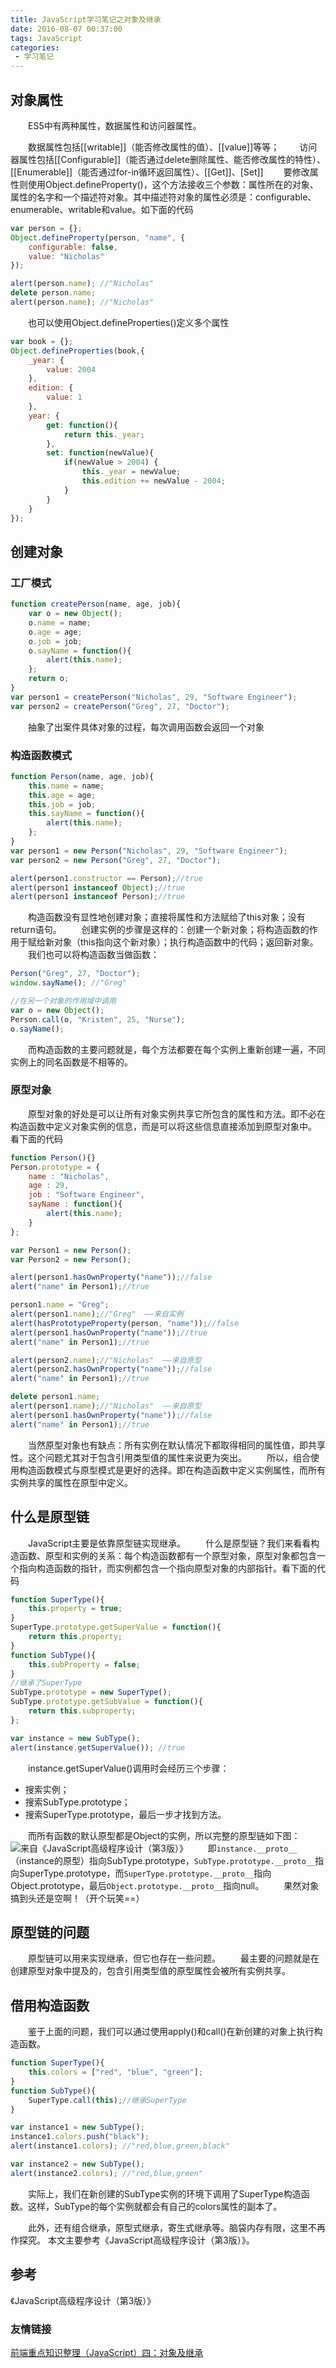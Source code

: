 ```yaml
---
title: JavaScript学习笔记之对象及继承
date: 2016-08-07 00:37:00
tags: JavaScript
categories:
 - 学习笔记
---
```


## 对象属性
　　ES5中有两种属性，数据属性和访问器属性。
<!--more-->
　　数据属性包括[[writable]]（能否修改属性的值）、[[value]]等等；
　　访问器属性包括[[Configurable]]（能否通过delete删除属性、能否修改属性的特性）、[[Enumerable]]（能否通过for-in循环返回属性）、[[Get]]、[Set]]
　　要修改属性则使用Object.defineProperty()，这个方法接收三个参数：属性所在的对象、属性的名字和一个描述符对象。其中描述符对象的属性必须是：configurable、enumerable、writable和value。如下面的代码
``` js
var person = {};
Object.defineProperty(person, "name", {
	configurable: false,
	value: "Nicholas"
});

alert(person.name); //"Nicholas"
delete person.name;
alert(person.name); //"Nicholas"
```

　　也可以使用Object.defineProperties()定义多个属性

``` js
var book = {};
Object.defineProperties(book,{
	_year: {
		value: 2004
	},
	edition: {
		value: 1
	},
	year: {
		get: function(){
			return this._year;
		},
		set: function(newValue){
			if(newValue > 2004) {
				this._year = newValue;
				this.edition += newValue - 2004;
			}
		}
	}
});
```

## 创建对象

### 工厂模式

``` js
function createPerson(name, age, job){
	var o = new Object();
	o.name = name;
	o.age = age;
	o.job = job;
	o.sayName = function(){
		alert(this.name);
	};
	return o;
}
var person1 = createPerson("Nicholas", 29, "Software Engineer");
var person2 = createPerson("Greg", 27, "Doctor");
```
　　抽象了出案件具体对象的过程，每次调用函数会返回一个对象

### 构造函数模式

``` js
function Person(name, age, job){
	this.name = name;
	this.age = age;
	this.job = job;
	this.sayName = function(){
		alert(this.name);
	};
}
var person1 = new Person("Nicholas", 29, "Software Engineer");
var person2 = new Person("Greg", 27, "Doctor");

alert(person1.constructor == Person);//true
alert(person1 instanceof Object);//true
alert(person1 instanceof Person);//true
```
　　构造函数没有显性地创建对象；直接将属性和方法赋给了this对象；没有return语句。
　　创建实例的步骤是这样的：创建一个新对象；将构造函数的作用于赋给新对象（this指向这个新对象）；执行构造函数中的代码；返回新对象。
　　我们也可以将构造函数当做函数：

``` js
Person("Greg", 27, "Doctor");
window.sayName(); //"Greg"

//在另一个对象的作用域中调用
var o = new Object();
Person.call(o, "Kristen", 25, "Nurse");
o.sayName();
```
　　而构造函数的主要问题就是，每个方法都要在每个实例上重新创建一遍，不同实例上的同名函数是不相等的。

### 原型对象

　　原型对象的好处是可以让所有对象实例共享它所包含的属性和方法。即不必在构造函数中定义对象实例的信息，而是可以将这些信息直接添加到原型对象中。
看下面的代码

``` js
function Person(){}
Person.prototype = {
	name : "Nicholas",
	age : 29,
	job : "Software Engineer",
	sayName : function(){
		alert(this.name);
	}
};

var Person1 = new Person();
var Person2 = new Person();

alert(person1.hasOwnProperty("name"));//false
alert("name" in Person1);//true

person1.name = "Greg";
alert(person1.name);//"Greg"  ——来自实例
alert(hasPrototypeProperty(person, "name"));//false
alert(person1.hasOwnProperty("name"));//true
alert("name" in Person1);//true

alert(person2.name);//"Nicholas"  ——来自原型
alert(person2.hasOwnProperty("name"));//false
alert("name" in Person1);//true

delete person1.name;
alert(person1.name);//"Nicholas"  ——来自原型
alert(person1.hasOwnProperty("name"));//false
alert("name" in Person1);//true
```
　　当然原型对象也有缺点：所有实例在默认情况下都取得相同的属性值，即共享性。这个问题尤其对于包含引用类型值的属性来说更为突出。
　　所以，组合使用构造函数模式与原型模式是更好的选择。即在构造函数中定义实例属性，而所有实例共享的属性在原型中定义。

## 什么是原型链
　　JavaScript主要是依靠原型链实现继承。
　　什么是原型链？我们来看看构造函数、原型和实例的关系：每个构造函数都有一个原型对象，原型对象都包含一个指向构造函数的指针，而实例都包含一个指向原型对象的内部指针。看下面的代码
``` js
function SuperType(){
	this.property = true;
}
SuperType.prototype.getSuperValue = function(){
	return this.property;
}
function SubType(){
	this.subProperty = false;
}
//继承了SuperType
SubType.prototype = new SuperType();
SubType.prototype.getSubValue = function(){
	return this.subproperty;
};

var instance = new SubType();
alert(instance.getSuperValue()); //true
```
　　instance.getSuperValue()调用时会经历三个步骤：
- 搜索实例；
- 搜索SubType.prototype；
- 搜索SuperType.prototype，最后一步才找到方法。

　　而所有函数的默认原型都是Object的实例，所以完整的原型链如下图：
![来自《JavaScript高级程序设计（第3版）》](http://img.blog.csdn.net/20160807001109843)
　　即`instance.__proto__`（instance的原型）指向SubType.prototype，`SubType.prototype.__proto__`指向SuperType.prototype，而`SuperType.prototype.__proto__`指向Object.prototype，最后`Object.prototype.__proto__`指向null。
　　果然对象搞到头还是空啊！（开个玩笑==）
## 原型链的问题
　　原型链可以用来实现继承，但它也存在一些问题。
　　最主要的问题就是在创建原型对象中提及的，包含引用类型值的原型属性会被所有实例共享。
## 借用构造函数
　　鉴于上面的问题，我们可以通过使用apply()和call()在新创建的对象上执行构造函数。
``` js
function SuperType(){
	this.colors = ["red", "blue", "green"];
}
function SubType(){
	SuperType.call(this);//继承SuperType
}

var instance1 = new SubType();
instance1.colors.push("black");
alert(instance1.colors); //"red,blue,green,black"

var instance2 = new SubType();
alert(instance2.colors); //"red,blue,green"
```
　　实际上，我们在新创建的SubType实例的环境下调用了SuperType构造函数。这样，SubType的每个实例就都会有自己的colors属性的副本了。

　　此外，还有组合继承，原型式继承，寄生式继承等。脑袋内存有限，这里不再作探究。
本文主要参考《JavaScript高级程序设计（第3版）》。

## 参考
《JavaScript高级程序设计（第3版）》

### 友情链接
[前端重点知识整理（JavaScript）四：对象及继承](http://blog.csdn.net/SemineLee/article/details/52140233)
